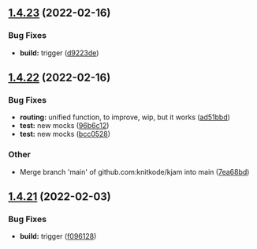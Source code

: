 ## [1.4.23](https://github.com/knitkode/kjam/compare/v1.4.22...v1.4.23) (2022-02-16)

### Bug Fixes

- **build:** trigger ([d9223de](https://github.com/knitkode/kjam/commit/d9223de2426c68fae6fe384aa350a4ee5a16a7ca))

## [1.4.22](https://github.com/knitkode/kjam/compare/v1.4.21...v1.4.22) (2022-02-16)

### Bug Fixes

- **routing:** unified function, to improve, wip, but it works ([ad51bbd](https://github.com/knitkode/kjam/commit/ad51bbd59e75d7f570225f667a0cf09b81878601))
- **test:** new mocks ([96b6c12](https://github.com/knitkode/kjam/commit/96b6c123ffd4297acef8510651b3360c21647f40))
- **test:** new mocks ([bcc0528](https://github.com/knitkode/kjam/commit/bcc0528a5f763b19bfe5b707145b139e5b959f16))

### Other

- Merge branch 'main' of github.com:knitkode/kjam into main ([7ea68bd](https://github.com/knitkode/kjam/commit/7ea68bdfefb5188634a6bb55099238720becbadb))

## [1.4.21](https://github.com/knitkode/kjam/compare/v1.4.20...v1.4.21) (2022-02-03)

### Bug Fixes

- **build:** trigger ([f096128](https://github.com/knitkode/kjam/commit/f09612873dd6d8cca6ce2c33ea18f0b03dc7626f))
